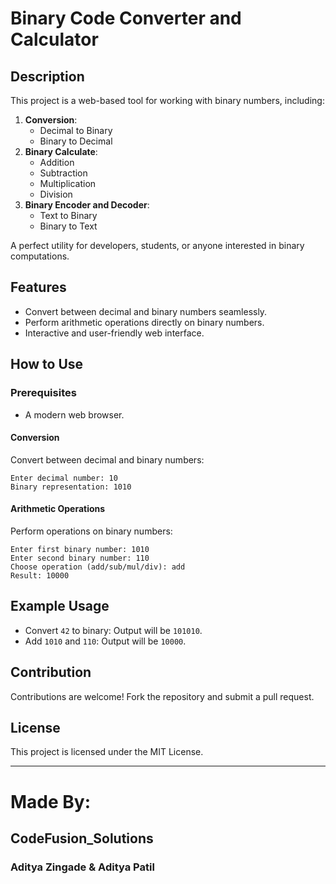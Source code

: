 # Binary Code Converter and Calculator

## Description
This project is a web-based tool for working with binary numbers, including:
1. **Conversion**:
   - Decimal to Binary
   - Binary to Decimal
2. **Binary Calculate**:
   - Addition
   - Subtraction
   - Multiplication
   - Division
3. **Binary Encoder and Decoder**:
   - Text to Binary
   - Binary to Text

A perfect utility for developers, students, or anyone interested in binary computations.

## Features
- Convert between decimal and binary numbers seamlessly.
- Perform arithmetic operations directly on binary numbers.
- Interactive and user-friendly web interface.

## How to Use

### Prerequisites
- A modern web browser.
#### Conversion
Convert between decimal and binary numbers:
```plaintext
Enter decimal number: 10
Binary representation: 1010
```

#### Arithmetic Operations
Perform operations on binary numbers:
```plaintext
Enter first binary number: 1010
Enter second binary number: 110
Choose operation (add/sub/mul/div): add
Result: 10000
```

## Example Usage
- Convert `42` to binary: Output will be `101010`.
- Add `1010` and `110`: Output will be `10000`.

## Contribution
Contributions are welcome! Fork the repository and submit a pull request.

## License
This project is licensed under the MIT License.

---
# Made By:
## CodeFusion_Solutions
### Aditya Zingade & Aditya Patil
 
